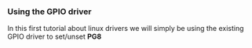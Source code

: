 ### Using the GPIO driver

In this first tutorial about linux drivers we will simply be using the existing GPIO driver to set/unset **PG8** 
